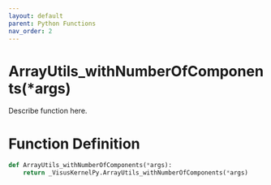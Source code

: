 ```yaml
---
layout: default
parent: Python Functions
nav_order: 2
---
```


# ArrayUtils_withNumberOfComponents(*args)

Describe function here.

# Function Definition

```python
def ArrayUtils_withNumberOfComponents(*args):
    return _VisusKernelPy.ArrayUtils_withNumberOfComponents(*args)
```